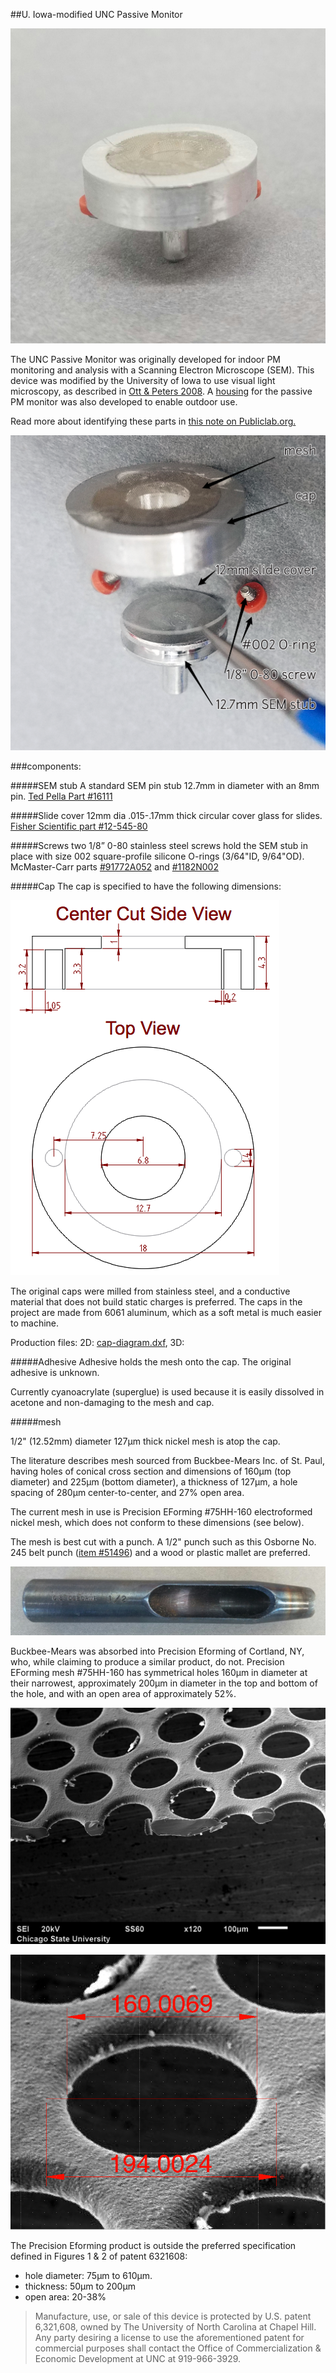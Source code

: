 ##U. Iowa-modified UNC Passive Monitor

![U-Iowa/UNC passive monitor](images/UNC_monitor.jpg)

The UNC Passive Monitor was originally developed for indoor PM monitoring and analysis with a Scanning Electron Microscope (SEM).  This device was modified by the University of Iowa to use visual light microscopy, as described in [Ott & Peters 2008](../bibliography.md).  A [housing](../housing) for the passive PM monitor was also developed to enable outdoor use.

Read more about identifying these parts in [this note on Publiclab.org.](https://publiclab.org/notes/mathew/09-02-2015/replicating-a-passive-dust-monitor-method)

![exploded image of SEM Stub Monitor](images/stub_labeled.png)

###components:

#####SEM stub
A standard SEM pin stub 12.7mm in diameter with an 8mm pin. [Ted Pella Part #16111](http://www.tedpella.com/SEM_html/SEMpinmount.htm)

#####Slide cover
12mm dia .015-.17mm thick circular cover glass for slides. [Fisher Scientific part #12-545-80](https://www.fishersci.com/shop/products/fisherbrand-cover-glasses-circles-11/1254580)

#####Screws
two  1/8” 0-80 stainless steel screws hold the SEM stub in place with size 002 square-profile silicone O-rings (3/64"ID, 9/64"OD). McMaster-Carr parts [#91772A052](https://www.mcmaster.com/#standard-rounded-head-screws/=15s9ecf) and [#1182N002](https://www.mcmaster.com/#o-rings/=15s9eqh)

#####Cap
The cap is specified to have the following dimensions:

![cap-diagram DXF](images/cap-diagram.png)

The original caps were milled from stainless steel, and a conductive material that does not build static charges is preferred. The caps in the project are made from 6061 aluminum, which as a soft metal is much easier to machine. 

Production files:
2D: [cap-diagram.dxf](cap-diagram.dxf), 3D:

#####Adhesive
Adhesive holds the mesh onto the cap. The original adhesive is unknown.

Currently cyanoacrylate (superglue) is used because it is easily dissolved in acetone and non-damaging to the mesh and cap.

#####mesh

1/2" (12.52mm) diameter 127μm thick nickel mesh is atop the cap.

The literature describes mesh sourced from Buckbee-Mears Inc. of St. Paul, having holes of conical cross section and dimensions of 160μm (top diameter) and 225μm (bottom diameter), a thickness of 127μm, a hole spacing of 280μm center-to-center, and 27% open area.

The current mesh in use is Precision EForming #75HH-160 electroformed nickel mesh, which does not conform to these dimensions (see below).

The mesh is best cut with a punch. A 1/2" punch such as this Osborne No. 245 belt punch ([item #51496](http://www.csosborneleathertools.com/product_detail.php?p_id=378)) and a wood or plastic mallet are preferred.

![Osborne No. 245 Belt Punch](images/beltpunch.jpg)

Buckbee-Mears was absorbed into Precision Eforming of Cortland, NY, who, while claiming to produce a similar product, do not.  Precision EForming mesh #75HH-160 has symmetrical holes 160μm in diameter at their narrowest, approximately 200μm in diameter in the top and bottom of the hole, and with an open area of approximately 52%.

![mesh cross section](images/meshXsect8.bmp)

![mesh hole taper](images/mesh-hole-taper.png)

The Precision Eforming product is outside the preferred specification defined in Figures 1 & 2 of patent 6321608:

* hole diameter: 75μm to 610μm.
* thickness: 50μm to 200μm
* open area: 20-38%


>Manufacture, use, or sale of this device is protected by U.S. patent 6,321,608, owned by The University of North Carolina at Chapel Hill. Any party desiring a license to use the aforementioned patent for commercial purposes shall contact the Office of Commercialization & Economic Development at UNC at 919-966-3929.
